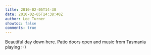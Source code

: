 ```yaml
---
title: 2010-02-05T14-38
date: 2010-02-05T14:38:40Z
author: Lee Turner
showtoc: false
comments: true
---
```


Beautiful day down here.  Patio doors open and music from Tasmania playing :-)


